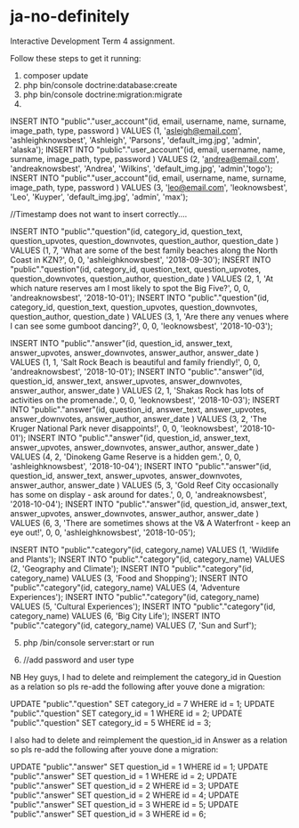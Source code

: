 # ja-no-definitely
Interactive Development Term 4 assignment.

Follow these steps to get it running:
1. composer update
2. php bin/console doctrine:database:create
3. php bin/console doctrine:migration:migrate
4. 

INSERT INTO "public"."user_account"(id, email, username, name, surname, image_path, type, password ) VALUES (1, 'asleigh@email.com', 'ashleighknowsbest', 'Ashleigh', 'Parsons', 'default_img.jpg', 'admin', 'alaska');
INSERT INTO "public"."user_account"(id, email, username, name, surname, image_path, type, password ) VALUES (2, 'andrea@email.com', 'andreaknowsbest', 'Andrea', 'Wilkins', 'default_img.jpg', 'admin','togo');
INSERT INTO "public"."user_account"(id, email, username, name, surname, image_path, type, password ) VALUES (3, 'leo@email.com', 'leoknowsbest', 'Leo', 'Kuyper', 'default_img.jpg', 'admin', 'max');

//Timestamp does not want to insert correctly....

INSERT INTO "public"."question"(id, category_id, question_text, question_upvotes, question_downvotes, question_author, question_date ) VALUES (1, 7, 'What are some of the best family beaches along the North Coast in KZN?', 0, 0, 'ashleighknowsbest', '2018-09-30'); 
INSERT INTO "public"."question"(id, category_id, question_text, question_upvotes, question_downvotes, question_author, question_date ) VALUES (2, 1, 'At which nature reserves am I most likely to spot the Big Five?', 0, 0, 'andreaknowsbest', '2018-10-01');
INSERT INTO "public"."question"(id, category_id, question_text, question_upvotes, question_downvotes, question_author, question_date ) VALUES (3, 1, 'Are there any venues where I can see some gumboot dancing?', 0, 0, 'leoknowsbest', '2018-10-03');

INSERT INTO "public"."answer"(id, question_id, answer_text, answer_upvotes, answer_downvotes, answer_author, answer_date ) VALUES (1, 1, 'Salt Rock Beach is beautiful and family friendly!', 0, 0, 'andreaknowsbest', '2018-10-01');
INSERT INTO "public"."answer"(id, question_id, answer_text, answer_upvotes, answer_downvotes, answer_author, answer_date ) VALUES (2, 1, 'Shakas Rock has lots of activities on the promenade.', 0, 0, 'leoknowsbest', '2018-10-03');
INSERT INTO "public"."answer"(id, question_id, answer_text, answer_upvotes, answer_downvotes, answer_author, answer_date ) VALUES (3, 2, 'The Kruger National Park never disappoints!', 0, 0, 'leoknowsbest', '2018-10-01');
INSERT INTO "public"."answer"(id, question_id, answer_text, answer_upvotes, answer_downvotes, answer_author, answer_date ) VALUES (4, 2, 'Dinokeng Game Reserve is a hidden gem.', 0, 0, 'ashleighknowsbest', '2018-10-04');
INSERT INTO "public"."answer"(id, question_id, answer_text, answer_upvotes, answer_downvotes, answer_author, answer_date ) VALUES (5, 3, 'Gold Reef City occasionally has some on display - ask around for dates.', 0, 0, 'andreaknowsbest', '2018-10-04');
INSERT INTO "public"."answer"(id, question_id, answer_text, answer_upvotes, answer_downvotes, answer_author, answer_date ) VALUES (6, 3, 'There are sometimes shows at the V& A Waterfront - keep an eye out!', 0, 0, 'ashleighknowsbest', '2018-10-05');

INSERT INTO "public"."category"(id, category_name) VALUES (1, 'Wildlife and Plants');
INSERT INTO "public"."category"(id, category_name) VALUES (2, 'Geography and Climate');
INSERT INTO "public"."category"(id, category_name) VALUES (3, 'Food and Shopping');
INSERT INTO "public"."category"(id, category_name) VALUES (4, 'Adventure Experiences');
INSERT INTO "public"."category"(id, category_name) VALUES (5, 'Cultural Experiences');
INSERT INTO "public"."category"(id, category_name) VALUES (6, 'Big City Life');
INSERT INTO "public"."category"(id, category_name) VALUES (7, 'Sun and Surf');


5. php /bin/console server:start or run

6. //add password and user type

NB Hey guys, I had to delete and reimplement the category_id in Question as a relation so pls re-add the following after youve done a migration:

UPDATE "public"."question" SET category_id = 7 WHERE id = 1;
UPDATE "public"."question" SET category_id = 1 WHERE id = 2;
UPDATE "public"."question" SET category_id = 5 WHERE id = 3;

I also had to delete and reimplement the question_id in Answer as a relation so pls re-add the following after youve done a migration:

UPDATE "public"."answer" SET question_id = 1 WHERE id = 1;
UPDATE "public"."answer" SET question_id = 1 WHERE id = 2;
UPDATE "public"."answer" SET question_id = 2 WHERE id = 3;
UPDATE "public"."answer" SET question_id = 2 WHERE id = 4;
UPDATE "public"."answer" SET question_id = 3 WHERE id = 5;
UPDATE "public"."answer" SET question_id = 3 WHERE id = 6;